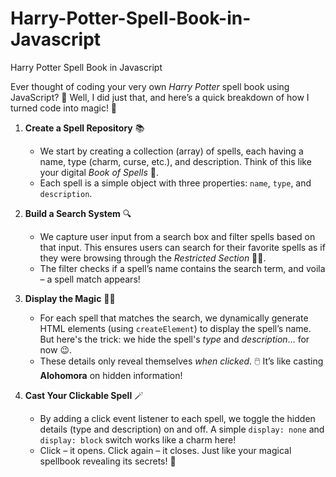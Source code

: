# Harry-Potter-Spell-Book-in-Javascript
Harry Potter Spell Book in Javascript


Ever thought of coding your very own *Harry Potter* spell book using JavaScript? 🌟 Well, I did just that, and here’s a quick breakdown of how I turned code into magic! 🔮

1. **Create a Spell Repository** 📚
   - We start by creating a collection (array) of spells, each having a name, type (charm, curse, etc.), and description. Think of this like your digital *Book of Spells* 📝.
   - Each spell is a simple object with three properties: `name`, `type`, and `description`.

2. **Build a Search System** 🔍
   - We capture user input from a search box and filter spells based on that input. This ensures users can search for their favorite spells as if they were browsing through the *Restricted Section* 🧙‍♂️.
   - The filter checks if a spell’s name contains the search term, and voila – a spell match appears!

3. **Display the Magic** 🧑‍💻
   - For each spell that matches the search, we dynamically generate HTML elements (using `createElement`) to display the spell’s name. But here's the trick: we hide the spell's *type* and *description*… for now 😉.
   - These details only reveal themselves *when clicked*. 🖱️ It’s like casting **Alohomora** on hidden information!

4. **Cast Your Clickable Spell** 🪄
   - By adding a click event listener to each spell, we toggle the hidden details (type and description) on and off. A simple `display: none` and `display: block` switch works like a charm here!
   - Click – it opens. Click again – it closes. Just like your magical spellbook revealing its secrets! 🔑

